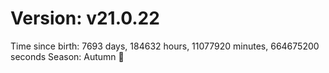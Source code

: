 # Version: v21.0.22
Time since birth: 7693 days, 184632 hours, 11077920 minutes, 664675200 seconds
Season: Autumn 🍁
